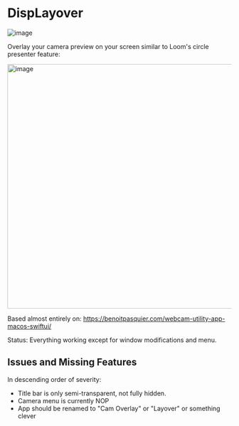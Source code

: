 # DispLayover

![image](https://github.com/sordina/camoverlay/assets/92299/6b1faf42-6c51-4f57-9171-b1d0ba9f4774)

Overlay your camera preview on your screen similar to Loom's circle presenter feature:

<img width="550" alt="image" src="https://github.com/sordina/camoverlay/assets/92299/903fc091-57c3-498d-8015-a8b0e8f0f0e0">

Based almost entirely on: https://benoitpasquier.com/webcam-utility-app-macos-swiftui/

Status: Everything working except for window modifications and menu.

## Issues and Missing Features

In descending order of severity:

* Title bar is only semi-transparent, not fully hidden.
* Camera menu is currently NOP
* App should be renamed to "Cam Overlay" or "Layover" or something clever


